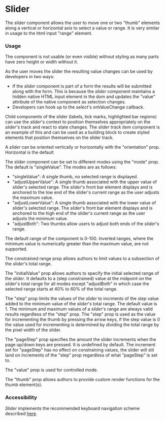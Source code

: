 # Slider

The *slider* component allows the user to move one or two "thumb" elements along a vertical or horizontal axis to select a value or range. It is very similar in usage to the html input "range" element.

### Usage
The component is not usable (or even visible) without styling as many parts have zero height or width without it.

As the user moves the slider the resulting value changes can be used by developers in two ways:
- If the *slider* component is part of a form the results will be submitted along with the form. This is because the *slider* component maintains a hidden native HTML input element in the dom and updates the "value" attribute of the native component as selection changes.
- Developers can hook up to the *select*'s onValueChange callback.

Child components of the slider (labels, tick marks, highlighted bar regions) can use the *slider*'s context to position themselves appropriately on the *slider*'s track and react to state changes.  The *slider track item* component is an example of this and can be used as a building block to create styled elements that position themselves on the slider track.

A *slider* can be oriented vertically or horizontally with the "orientation" prop.  Horizontal is the default

The slider component can be set to different modes using the "mode" prop.  The default is "singleValue".  The modes are as follows:
- "singleValue":  A single thumb, no selected range is displayed.
- "adjustUpperValue":  A single thumb associated with the upper value of slider's selected range.  The *slider*'s front bar element displays and is anchored to the low end of the slider's current range as the user adjusts the maximum value.
- "adjustLowerValue":  A single thumb associated with the lower value of slider's selected range.  The *slider*'s front bar element displays and is anchored to the high end of the slider's current range as the user adjusts the minimum value.
- "adjustBoth":  Two thumbs allow users to adjust both ends of the *slider*'s range.

The default range of the component is 0-100.  Inverted ranges, where the minimum value is numerically greater than the maximum value, are not supported.

The constrained range prop allows authors to limit values to a subsection of the *slider*'s total range.

The "initialValue" prop allows authors to specify the initial selected range of the *slider*.  It defaults to a (step constrained) value at the midpoint on the *slider*'s total range for all modes except "adjustBoth" in which case the selected range starts at 40% to 60% of the total range.

The "step" prop limits the values of the *slider* to incrments of the *step* value added to the minimum value of the *slider*'s total range.  The default value is 1. The minimum and maximum values of a *slider*'s range are always valid results regardless of the "step" prop. The "step" prop is used as the value for incrementing the thumb by pressing the arrow keys, if the step value is 0 the value used for incrementing is determined by dividing the total range by the pixel width of the slider.

The "pageStep" prop specifies the amount the slider increments when the page up/down keys are pressed.  It is undefined by default.  The increment set for "pageStep" has no effect on constraining values, the slider will stil land on increments of the "step" prop regardless of what "pageStep" is set to.

The "value" prop is used for controlled mode.

The "thumb" prop allows authors to provide custom render functions for the thumb element(s).

### Accessibility
*Slider* implements the recommended keyboard navigation scheme described [here](http://w3c.github.io/aria-practices/examples/slider/multithumb-slider.html).